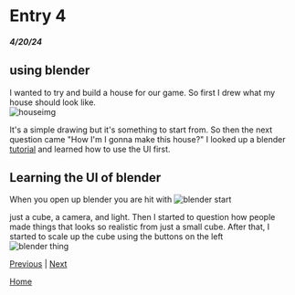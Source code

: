 # Entry 4
##### 4/20/24

## using blender

I wanted to try and build a house for our game. So first I drew what my house should look like.  
![houseimg](https://github.com/Safen2614/apcsa-freedom-project/assets/91745058/0dfb9d8a-16ef-4b5a-804f-36cb88049d65)

It's a simple drawing but it's something to start from. So then the next question came "How I'm I gonna make this house?" I looked up a blender [tutorial](https://www.youtube.com/watch?v=8XyIYRW_2xk) and learned how to use the UI first.

## Learning the UI of blender
When you open up blender you are hit with ![blender start](https://github.com/Safen2614/apcsa-freedom-project/assets/91745058/383bc1a6-8a0f-4163-8e18-43a8b4f1a0ca)

just a cube, a camera, and light. Then I started to question how people made things that looks so realistic from just a small cube. After that, I started to scale up the cube using the buttons on the left   
![blender thing](https://github.com/Safen2614/apcsa-freedom-project/assets/91745058/494f4380-0c1c-4745-8230-3a7b660f3aa8)


[Previous](entry03.md) | [Next](entry05.md)

[Home](../README.md)
